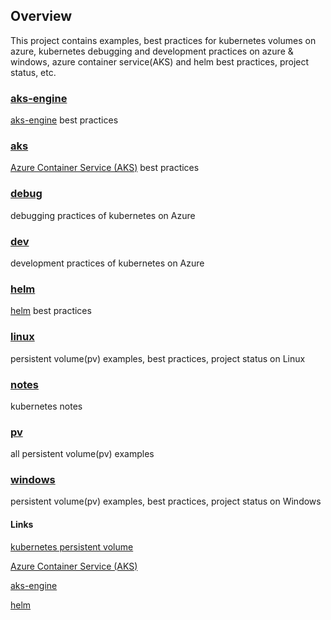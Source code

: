 ## Overview
This project contains examples, best practices for kubernetes volumes on azure, kubernetes debugging and development practices on azure & windows, azure container service(AKS) and helm best practices, project status, etc.

### [aks-engine](https://github.com/andyzhangx/demo/tree/master/aks-engine)
[aks-engine](https://github.com/azure/aks-engine) best practices

### [aks](https://github.com/andyzhangx/demo/tree/master/aks)
[Azure Container Service (AKS)](https://docs.microsoft.com/en-us/azure/aks/) best practices

### [debug](https://github.com/andyzhangx/demo/tree/master/debug) 
debugging practices of kubernetes on Azure

### [dev](https://github.com/andyzhangx/demo/tree/master/dev)
development practices of kubernetes on Azure

### [helm](https://github.com/andyzhangx/demo/tree/master/helm)
[helm](https://github.com/kubernetes/helm/) best practices

### [linux](https://github.com/andyzhangx/demo/tree/master/linux) 
persistent volume(pv) examples, best practices, project status on Linux

### [notes](https://github.com/andyzhangx/demo/tree/master/notes) 
kubernetes notes

### [pv](https://github.com/andyzhangx/demo/tree/master/pv) 
all persistent volume(pv) examples

### [windows](https://github.com/andyzhangx/demo/tree/master/windows) 
persistent volume(pv) examples, best practices, project status on Windows

#### Links
[kubernetes persistent volume](https://kubernetes.io/docs/concepts/storage/persistent-volumes/)

[Azure Container Service (AKS)](https://docs.microsoft.com/en-us/azure/aks/)

[aks-engine](https://github.com/azure/aks-engine)

[helm](https://github.com/kubernetes/helm/)
